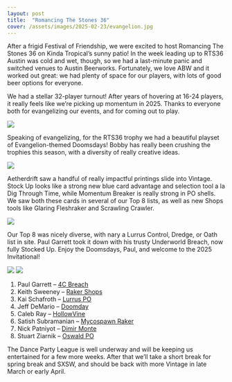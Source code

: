 ```yaml
---
layout: post
title:  "Romancing The Stones 36"
cover: /assets/images/2025-02-23/evangelion.jpg
---
```



After a frigid Festival of Friendship, we were excited to host Romancing The
Stones 36 on Kinda Tropical’s sunny patio! In the week leading up to RTS36
Austin was cold and wet, though, so we had a last-minute panic and switched
venues to Austin Beerworks. Fortunately, we love ABW and it worked out great:
we had plenty of space for our players, with lots of good beer options for
everyone.

We had a stellar 32-player turnout! After years of hovering at 16-24 players,
it really feels like we’re picking up momentum in 2025. Thanks to everyone both
for evangelizing our events, and for coming out to play.

![]({{site.cdn_url}}/assets/images/2025-02-23/abw_players.jpg)

Speaking of evangelizing, for the RTS36 trophy we had a beautiful playset of
Evangelion-themed Doomsdays! Bobby has really been crushing the trophies this
season, with a diversity of really creative ideas.

![]({{site.cdn_url}}/assets/images/2025-02-23/evangelion.jpg)

Aetherdrift saw a handful of really impactful printings slide into Vintage.
Stock Up looks like a strong new blue card advantage and selection tool a la
Dig Through Time, while Momentum Breaker is really strong in PO shells. We saw
both these cards in several of our Top 8 lists, as well as new Shops tools like
Glaring Fleshraker and Scrawling Crawler.

![]({{site.cdn_url}}/assets/images/2025-02-23/rts36_top_8.jpg)

Our Top 8 was nicely diverse, with nary a Lurrus Control, Dredge, or Oath list
in site. Paul Garrett took it down with his trusty Underworld Breach, now fully
Stocked Up. Enjoy the Doomsdays, Paul, and welcome to the 2025 Invitational!

![]({{site.cdn_url}}/assets/images/2025-02-23/handsome_finals.jpg)
![]({{site.cdn_url}}/assets/images/2025-02-23/paul_winna.jpg)

1.	Paul Garrett – [4C Breach]({{site.cdn_url}}/assets/images/2025-02-23/paul_rts36.txt)
2.	Keith Sweeney – [Raker Shops]({{site.cdn_url}}/assets/images/2025-02-23/keith_rts36.txt)
3.	Kai Schafroth – [Lurrus PO]({{site.cdn_url}}/assets/images/2025-02-23/kai_rts36.txt)
4.	Jeff DeMario – [Doomday]({{site.cdn_url}}/assets/images/2025-02-23/jeff_rts36.txt)
5.	Caleb Ray – [HollowVine]({{site.cdn_url}}/assets/images/2025-02-23/caleb_rts36.txt)
6.	Satish Subramanian – [Mycospawn Raker]({{site.cdn_url}}/assets/images/2025-02-23/satish_rts36.txt)
7.	Nick Patniyot – [Dimir Monte]({{site.cdn_url}}/assets/images/2025-02-23/nick_rts36.txt)
8.	Stuart Ziarnik – [Oswald PO]({{site.cdn_url}}/assets/images/2025-02-23/stu_rts36.txt)

The Dance Party League is well underway and will be keeping us entertained for
a few more weeks. After that we’ll take a short break for spring break and
SXSW, and should be back with more Vintage in late March or early April.

